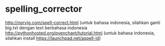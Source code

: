 # spelling_corrector
http://norvig.com/spell-correct.html (untuk bahasa indonesia, silahkan ganti big.txt dengan text berbahasa indonesia <br>
http://pythonhosted.org/pyenchant/tutorial.html (untuk bahasa indonesia, silahkan install https://launchpad.net/aspell-id) <br>
 
